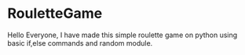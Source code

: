# RouletteGame
Hello Everyone,
I have made this simple roulette game on python using basic if,else commands and random module.
